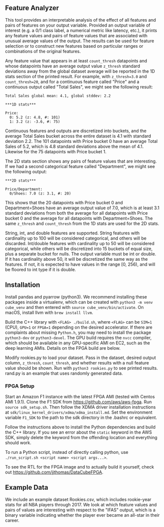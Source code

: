 ## Feature Analyzer
This tool provides an interpretable analysis of the effect of
all features and pairs of features on your output variable. Provided
an output variable of interest (e.g. a 0/1 class label, a numerical metric
like latency, etc.), it prints any feature values and
pairs of feature values that are associated with unusual average values of the output. The results can be used for feature selection or to construct new features based on particular ranges or combinations of the original features.

Any feature value that appears in at least `count_thresh` datapoints and
whose datapoints have an average output value `z_thresh` standard deviations
away from the global dataset average will be reported in the
1D stats section of the printed result. For example, with
`z_thresh=3.0` and `count_thresh=20`, and for a continuous feature called "Price"
and a continuous output called "Total Sales", we might see the following result:
```
Total Sales global mean: 4.1, global stddev: 2.2

***1D stats***

Price:
  0: 5.2 (z: 4.8, #: 101)
  1: 3.2 (z: -3.6, #: 75)
```
Continuous features and outputs are discretized into buckets, and the average Total Sales
bucket across the entire dataset is 4.1 with standard deviation 2.2. The 101 datapoints with Price bucket 0 have an average Total Sales of 5.2, which is 4.8 standard deviations
above the mean of 4.1. Likewise for the 75 datapoints with Price bucket 1.

The 2D stats section shows any pairs of feature values that are interesting. If we had a
second categorical feature called "Department", we might see the following output:
```
***2D stats***

Price/Department:
  0/Shoes: 7.0 (z: 3.1, #: 20)
```
This shows that the 20 datapoints with Price bucket 0 and Department=Shoes have an average
output value of 7.0, which is at least 3.1 standard deviations from both the average
for all datapoints with Price bucket 0 and the average for all datapoints with
Department=Shoes. The same `z_thresh` and `count_thresh` from the 1D stats are used for
the 2D stats.

String, int, and double features are supported. String
features with cardinality up to 100 will be considered categorical, and others will be discarded. Int/double features 
with cardinality up to 50 will be considered categorical, while others will be discretized into 15 buckets of equal size, plus a separate
bucket for nulls. The output variable must be int or double. If it has cardinality
above 50, it will be discretized the same way as the features. If not, it is
expected to have values in the range [0, 256), and will be floored to int type if it
is double.

## Installation
Install pandas and pyarrow (python3). We recommend installing these
packages inside a virtualenv,
which can be created with `python3 -m venv cube_venv` and then entered
with `source cube_venv/bin/activate`. On macOS, install llvm with
`brew install llvm`.

Build the C++ library with
`<FLAG> ./build.sh`, where `<FLAG>` can be `SIM=1` (CPU), `GPU=1` or
`FPGA=1` depending on the desired accelerator. If there are complaints about
missing `Python.h`, you may need to install the package `python3-dev` or
`python3-devel`. The GPU build requires
the `nvcc` compiler, which should be available in any GPU-specific
AMI on EC2, such as the deep learning AMIs. Details on the FPGA build are below.

Modify rookies.py to load your dataset. Pass in the dataset, desired output 
column, `z_thresh`, `count_thresh`, and whether results with a null feature value
should be shown. Run with `python3 rookies.py` to see printed results.
rand.py is an example that uses randomly generated data.

### FPGA Setup
Start an Amazon F1 instance with the latest FPGA AMI (tested with
Centos AMI 1.9.1). Clone the F1 SDK from https://github.com/aws/aws-fpga.
Run `source sdk_setup.sh`. Then follow the XDMA driver installation instructions
at `sdk/linux_kernel_drivers/xdma/xdma_install.md`. Set the environment variable
`F1_SDK` to the path to the sdk directory in the .bashrc or equivalent.

Follow the instructions above to install the Python dependencies and
build the C++ library. If you see an error 
about the `static` keyword in the AWS SDK, simply delete the keyword from the
offending location and everything should work.

To run a Python script, instead of directly calling python, use
`./run_script.sh <script name> <script args...>`.

To see the RTL for the FPGA image and to actually build it yourself, check out
https://github.com/jjthomas/DataCubeFPGA.

## Example Data
We include an example dataset Rookies.csv, which includes rookie-year stats for all NBA
players through 2017. We look at which feature values and pairs of values are interesting
with respect to the "IFAS" output, which is a binary variable indicating whether
the player ever became an all-star in their career.

